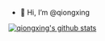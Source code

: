 - 👋 Hi, I’m @qiongxing

[![qiongxing's github stats](https://github-readme-stats.vercel.app/api?username=qiongxing&show_icons=true)](https://github.com/qiongxing)
